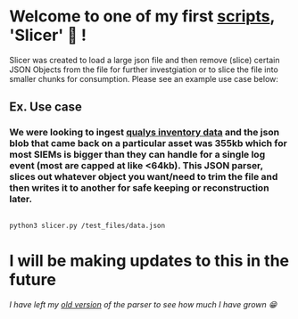 # Welcome to one of my first [scripts](/jsonParser/slicer.py), 'Slicer' :knife: ! 

Slicer was created to load a large json file and then remove (slice) certain JSON Objects from the file for further investgiation or to slice the file into smaller chunks for consumption. Please see an example use case below:

## Ex. Use case

### We were looking to ingest [qualys inventory data](https://www.qualys.com/docs/qualys-asset-management-tagging-api-v2-user-guide.pdf) and the json blob that came back on a particular asset was 355kb which for most SIEMs is bigger than they can handle for a single log event (most are capped at like <64kb). This JSON parser, slices out whatever object you want/need to trim the file and then writes it to another for safe keeping or reconstruction later.  

```

python3 slicer.py /test_files/data.json

```

#  **I will be making updates to this in the future**

*I have left my [old version](/jsonParser/v1/json_slicer.py) of the parser to see how much I have grown :grin:*
